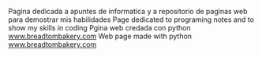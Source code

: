 Pagina dedicada a apuntes de informatica y a repositorio de paginas web para demostrar mis habilidades
Page dedicated to programing notes and to show my skills in coding
Pgina web credada con python www.breadtombakery.com
Web page made with python www.breadtombakery.com
